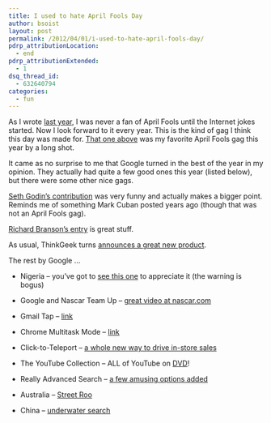 ```yaml
---
title: I used to hate April Fools Day
author: bsoist
layout: post
permalink: /2012/04/01/i-used-to-hate-april-fools-day/
pdrp_attributionLocation:
  - end
pdrp_attributionExtended:
  - 1
dsq_thread_id:
  - 632640794
categories:
  - fun
---
```

As I wrote [last year][1], I was never a fan of April Fools until the Internet jokes started. Now I look forward to it every year. This is the kind of gag I think this day was made for. [That one above][2] was my favorite April Fools gag this year by a long shot.

It came as no surprise to me that Google turned in the best of the year in my opinion. They actually had quite a few good ones this year (listed below), but there were some other nice gags.

[Seth Godin&#8217;s contribution][3] was very funny and actually makes a bigger point. Reminds me of something Mark Cuban posted years ago (though that was not an April Fools gag).

[Richard Branson&#8217;s entry][4] is great stuff.

As usual, ThinkGeek turns [announces a great new product][5].



The rest by Google &#8230;

  * Nigeria &#8211; you&#8217;ve got to [see this one][6] to appreciate it (the warning is bogus)
  * Google and Nascar Team Up &#8211; [great video at nascar.com][7]
  * Gmail Tap &#8211; [link][8]  
    
  * Chrome Multitask Mode &#8211; [link][9]  
    
  * Click-to-Teleport &#8211; [a whole new way to drive in-store sales][10]
  * The YouTube Collection &#8211; ALL of YouTube on [DVD][11]!
  * Really Advanced Search &#8211; [a few amusing options added][12]
  * Australia &#8211; [Street Roo][13]
  * China &#8211; [underwater search][14]

 [1]: http://whsjr.soistmann.com/oped/2011/04/01/april-fools/
 [2]: http://bsoist.posterous.com/google-maps-8-bit-for-nes
 [3]: http://sethgodin.typepad.com/seths_blog/2012/04/monetization-and-fairness.html?utm_source=feedburner&utm_medium=feed&utm_campaign=Feed%3A+typepad%2Fsethsmainblog+%28Seth%27s+Blog%29
 [4]: http://www.virgin.com/travel/news/richard-branson-launches-journeys-to-the-centre-of-the-earth-through-virgin-volcanic
 [5]: http://bsoist.posterous.com/hungry-hungry-hippos-for-ipad
 [6]: http://www.nigeriagoogle.com/
 [7]: http://www.nascar.com/video/none/none/120331/cup-mar-google/
 [8]: http://bsoist.posterous.com/gmail-tap
 [9]: http://bsoist.posterous.com/117992198
 [10]: http://www.google.com/adwords/extensions/teleport.html
 [11]: http://www.youtube.com/theyoutubecollection
 [12]: http://www.google.com/js/reallyadvanced.html
 [13]: http://google-au.blogspot.com/2012/04/google-street-roo-exploring-outback-one.html
 [14]: http://www.google.com.hk/intl/zh-CN/landing/shuixia/
